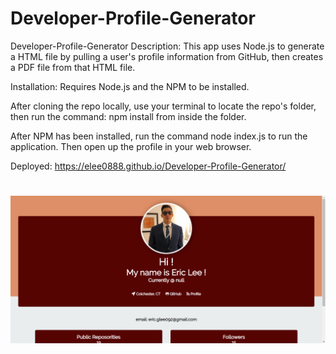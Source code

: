 # Developer-Profile-Generator

Developer-Profile-Generator
Description: This app uses Node.js to generate a HTML file by pulling a user's profile information from GitHub, then creates a PDF file from that HTML file.

Installation: Requires Node.js and the NPM to be installed.

After cloning the repo locally, use your terminal to locate the repo's folder, then run the command: npm install from inside the folder.

After NPM has been installed, run the command node index.js to run the application. Then open up the profile in your web browser.

Deployed: https://elee0888.github.io/Developer-Profile-Generator/

![picture](img/developer-profile-generator.PNG)
=======
